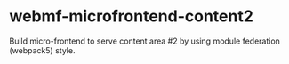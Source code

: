 # webmf-microfrontend-content2
Build micro-frontend to serve content area #2 by using module federation (webpack5) style.
